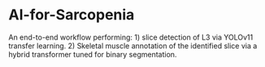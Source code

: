 # AI-for-Sarcopenia
An end-to-end workflow performing: 1) slice detection of L3 via YOLOv11 transfer learning. 2) Skeletal muscle annotation of the identified slice via a hybrid transformer tuned for binary segmentation.
